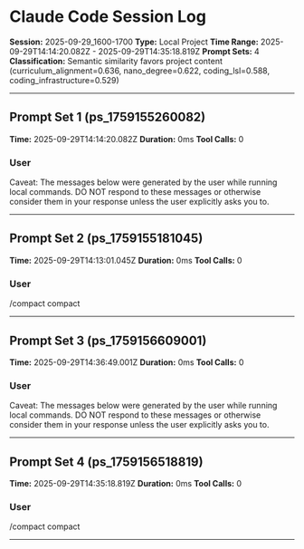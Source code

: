 # Claude Code Session Log

**Session:** 2025-09-29_1600-1700
**Type:** Local Project
**Time Range:** 2025-09-29T14:14:20.082Z - 2025-09-29T14:35:18.819Z
**Prompt Sets:** 4
**Classification:** Semantic similarity favors project content (curriculum_alignment=0.636, nano_degree=0.622, coding_lsl=0.588, coding_infrastructure=0.529)

---

<a name="ps_1759155260082"></a>
## Prompt Set 1 (ps_1759155260082)

**Time:** 2025-09-29T14:14:20.082Z
**Duration:** 0ms
**Tool Calls:** 0

### User

Caveat: The messages below were generated by the user while running local commands. DO NOT respond to these messages or otherwise consider them in your response unless the user explicitly asks you to.

---

<a name="ps_1759155181045"></a>
## Prompt Set 2 (ps_1759155181045)

**Time:** 2025-09-29T14:13:01.045Z
**Duration:** 0ms
**Tool Calls:** 0

### User

<command-name>/compact</command-name>
            <command-message>compact</command-message>
            <command-args></command-args>

---

<a name="ps_1759156609001"></a>
## Prompt Set 3 (ps_1759156609001)

**Time:** 2025-09-29T14:36:49.001Z
**Duration:** 0ms
**Tool Calls:** 0

### User

Caveat: The messages below were generated by the user while running local commands. DO NOT respond to these messages or otherwise consider them in your response unless the user explicitly asks you to.

---

<a name="ps_1759156518819"></a>
## Prompt Set 4 (ps_1759156518819)

**Time:** 2025-09-29T14:35:18.819Z
**Duration:** 0ms
**Tool Calls:** 0

### User

<command-name>/compact</command-name>
            <command-message>compact</command-message>
            <command-args></command-args>

---

